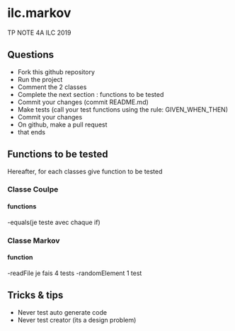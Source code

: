 # ilc.markov
TP NOTE 4A ILC 2019

## Questions
- Fork this github repository
- Run the project
- Comment the 2 classes
- Complete the next section : functions to be tested
- Commit your changes (commit README.md)
- Make tests (call your test functions using the rule: GIVEN_WHEN_THEN) 
- Commit your changes
- On github, make a pull request 
- that ends

## Functions to be tested
Hereafter, for each classes give function to be tested 

### Classe Coulpe
#### functions
-equals(je teste avec chaque if)

### Classe Markov
#### function

-readFile je fais 4 tests
-randomElement 1 test

## Tricks & tips

- Never test auto generate code
- Never test creator (its a design problem)

